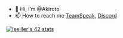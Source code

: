 - 👋 Hi, I’m @Akiroto
- 📫 How to reach me [TeamSpeak](https://ts.explosionfiles.moe), [Discord](https://discord.gg/EVaExaRN6e)

[![lseiller's 42 stats](https://badge42.vercel.app/api/v2/stats/cl17xe9q2001109mmi4yrqa58?cursusId=21)](https://github.com/JaeSeoKim/badge42)
<!---
Akiroto/Akiroto is a ✨ special ✨ repository because its `README.md` (this file) appears on your GitHub profile.
You can click the Preview link to take a look at your changes.
--->

